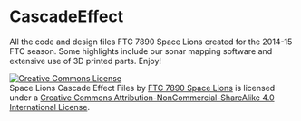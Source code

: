 # CascadeEffect
All the code and design files FTC 7890 Space Lions created for the 2014-15 FTC season.  Some highlights include our sonar mapping software and extensive use of 3D printed parts.  Enjoy!

<a rel="license" href="http://creativecommons.org/licenses/by-nc-sa/4.0/"><img alt="Creative Commons License" style="border-width:0" src="https://i.creativecommons.org/l/by-nc-sa/4.0/88x31.png" /></a><br /><span xmlns:dct="http://purl.org/dc/terms/" property="dct:title">Space Lions Cascade Effect Files</span> by <a xmlns:cc="http://creativecommons.org/ns#" href="http://basementlions.org/ftc" property="cc:attributionName" rel="cc:attributionURL">FTC 7890 Space Lions</a> is licensed under a <a rel="license" href="http://creativecommons.org/licenses/by-nc-sa/4.0/">Creative Commons Attribution-NonCommercial-ShareAlike 4.0 International License</a>.
